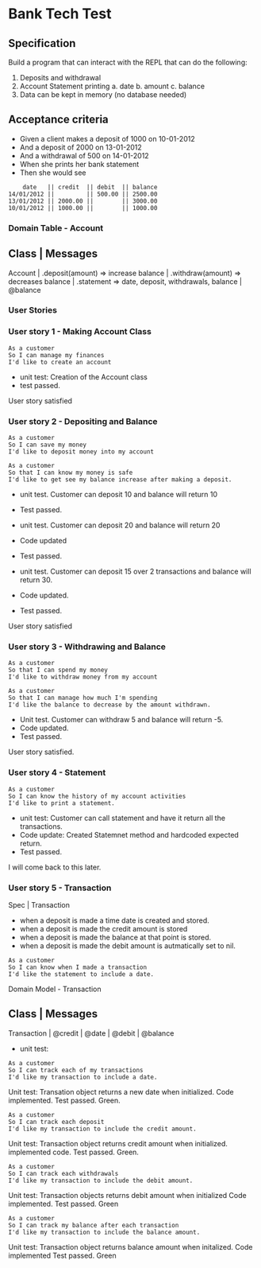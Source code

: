# Bank Tech Test

## Specification

Build a program that can interact with the REPL that can do the following:

1. Deposits and withdrawal
2. Account Statement printing
  a. date 
  b. amount 
  c. balance 
3. Data can be kept in memory (no database needed)

## Acceptance criteria 

- Given a client makes a deposit of 1000 on 10-01-2012
- And a deposit of 2000 on 13-01-2012
- And a withdrawal of 500 on 14-01-2012
- When she prints her bank statement
- Then she would see

```
    date   || credit  || debit  || balance
14/01/2012 ||         || 500.00 || 2500.00
13/01/2012 || 2000.00 ||        || 3000.00
10/01/2012 || 1000.00 ||        || 1000.00
```

### Domain Table - Account


 Class            | Messages
 -----------------------
Account           | .deposit(amount) => increase balance
                  | .withdraw(amount) => decreases balance 
                  | .statement => date, deposit, withdrawals, balance
                  | @balance

### User Stories  

### User story 1 - Making Account Class
```
As a customer
So I can manage my finances
I'd like to create an account 
```
-  unit test: Creation of the Account class
-  test passed. 

User story satisfied

### User story 2 - Depositing and Balance
```
As a customer 
So I can save my money
I'd like to deposit money into my account

As a customer 
So that I can know my money is safe
I'd like to get see my balance increase after making a deposit.
```
-  unit test. Customer can deposit 10 and balance will return 10
-  Test passed.

-  unit test. Customer can deposit 20 and balance will return 20
-  Code updated 
-  Test passed. 

-  unit test. Customer can deposit 15 over 2 transactions and balance will return 30. 
-  Code updated.
-  Test passed. 

User story satisfied 

### User story 3 - Withdrawing and Balance
```
As a customer 
So that I can spend my money                                           
I'd like to withdraw money from my account

As a customer 
So that I can manage how much I'm spending
I'd like the balance to decrease by the amount withdrawn. 
```
-  Unit test. Customer can withdraw 5 and balance will return -5. 
-  Code updated.
-  Test passed.

User story satisfied.


### User story 4 - Statement
```
As a customer
So I can know the history of my account activities 
I'd like to print a statement.
```
- unit test: Customer can call statement and have it return all the transactions.
- Code update: Created Statemnet method and hardcoded expected return.
- Test passed.

I will come back to this later. 

### User story 5 - Transaction

Spec | Transaction
- when a deposit is made a time date is created and stored.
- when a deposit is made the credit amount is stored
- when a deposit is made the balance at that point is stored.
- when a deposit is made the debit amount is autmatically set to nil. 

 ```
 As a customer 
 So I can know when I made a transaction 
 I'd like the statement to include a date. 
 ```

 Domain Model - Transaction

 Class       | Messages
 -----------------------
 Transaction | @credit
             | @date
             | @debit
             | @balance

- unit test: 

```
As a customer
So I can track each of my transactions
I'd like my transaction to include a date.
```

Unit test: Transation object returns a new date when initialized.
Code implemented.
Test passed. Green. 

``` 
As a customer
So I can track each deposit
I'd like my transaction to include the credit amount.
```

Unit test: Transaction object returns credit amount when initialized.
implemented code.
Test passed. Green.

```
As a customer 
So I can track each withdrawals
I'd like my transaction to include the debit amount.
```

Unit test: Transaction objects returns debit amount when initialized
Code implemented.
Test passed. Green

```
As a customer 
So I can track my balance after each transaction
I'd like my transaction to include the balance amount.
```

Unit test: Transaction object returns balance amount when initalized.
Code implemented
Test passed. Green



